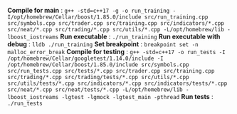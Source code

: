 **Compile for main** : `g++ -std=c++17 -g -o run_training -I/opt/homebrew/Cellar/boost/1.85.0/include src/run_training.cpp src/symbols.cpp src/trader.cpp src/training.cpp src/indicators/*.cpp src/neat/*.cpp src/trading/*.cpp src/utils/*.cpp -L/opt/homebrew/lib -lboost_iostreams`
**Run executable** : `./run_training`
**Run executable with debug** : `lldb ./run_training`
**Set breakpoint** : `breakpoint set -n malloc_error_break`
**Compile for testing** : `g++ -std=c++17 -o run_tests -I /opt/homebrew/Cellar/googletest/1.14.0/include -I /opt/homebrew/Cellar/boost/1.85.0/include src/symbols.cpp src/run_tests.cpp src/tests/*.cpp src/trader.cpp src/training.cpp src/trading/*.cpp src/trading/tests/*.cpp src/utils/*.cpp src/utils/tests/*.cpp src/indicators/*.cpp src/indicators/tests/*.cpp src/neat/*.cpp src/neat/tests/*.cpp -L/opt/homebrew/lib -lboost_iostreams -lgtest -lgmock -lgtest_main -pthread`
**Run tests** : `./run_tests`